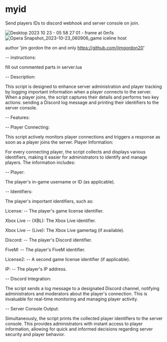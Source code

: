# myid
Send players IDs to discord webhook and server console on join.

![Desktop 2023 10 23 - 05 58 27 01 - frame at 0m1s](https://github.com/jimgordon20/myid/assets/110393030/4da73acd-9480-487e-9eb0-83106913f4e1)
![Opera Snapshot_2023-10-23_060906_game iceline host](https://github.com/jimgordon20/myid/assets/110393030/e65708bd-4fb6-4883-ab1d-51be2690cc03)


author 'jim gordon the on and only  <https://github.com/jimgordon20>'



-- instructions:

fill out commented parts in server.lua






-- Description:

This script is designed to enhance server administration and player tracking by logging important information when a player connects to the server. When a player joins, the script captures their details and performs two key actions: sending a Discord log message and printing their identifiers to the server console.

-- Features:

-- Player Connecting:

This script actively monitors player connections and triggers a response as soon as a player joins the server.
Player Information:

For every connecting player, the script collects and displays various identifiers, making it easier for administrators to identify and manage players. The information includes:

-- Player:

The player's in-game username or ID (as applicable).

-- Identifiers:

The player's important identifiers, such as:

License: -- The player's game license identifier.

Xbox Live -- (XBL): The Xbox Live identifier.

Xbox Live -- (Live): The Xbox Live gamertag (if available).

Discord: -- The player's Discord identifier.

FiveM: -- The player's FiveM identifier.

License2: -- A second game license identifier (if applicable).

IP: -- The player's IP address.

-- Discord Integration:

The script sends a log message to a designated Discord channel, notifying administrators and moderators about the player's connection. This is invaluable for real-time monitoring and managing player activity.

-- Server Console Output:

Simultaneously, the script prints the collected player identifiers to the server console. This provides administrators with instant access to player information, allowing for quick and informed decisions regarding server security and player behavior.
